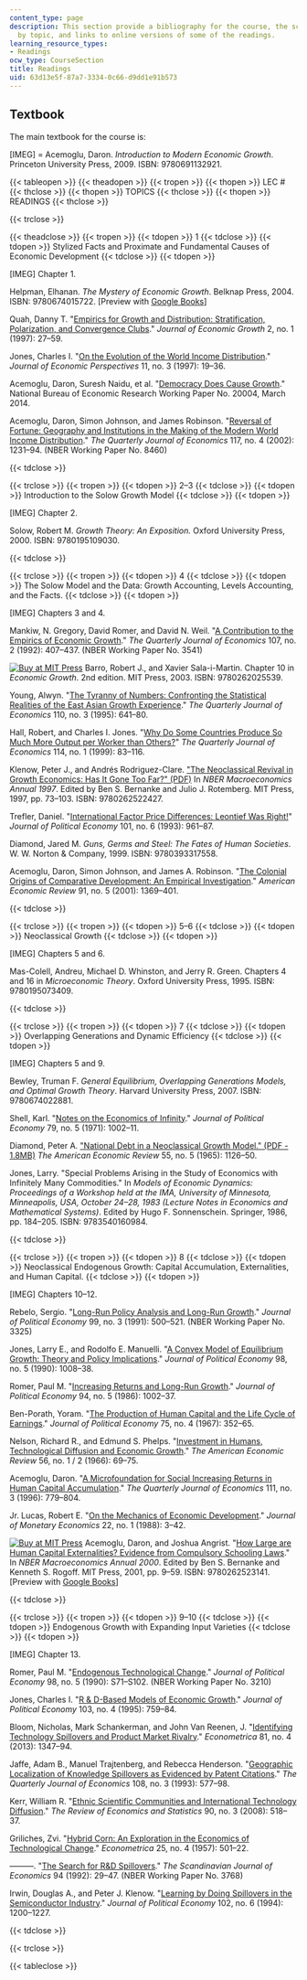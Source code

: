 ```yaml
---
content_type: page
description: This section provide a bibliography for the course, the schedule of readings
  by topic, and links to online versions of some of the readings.
learning_resource_types:
- Readings
ocw_type: CourseSection
title: Readings
uid: 63d13e5f-87a7-3334-0c66-d9dd1e91b573
---
```


Textbook
--------

The main textbook for the course is:

\[IMEG\] = Acemoglu, Daron. _Introduction to Modern Economic Growth_. Princeton University Press, 2009. ISBN: 9780691132921.

{{< tableopen >}}
{{< theadopen >}}
{{< tropen >}}
{{< thopen >}}
LEC #
{{< thclose >}}
{{< thopen >}}
TOPICS
{{< thclose >}}
{{< thopen >}}
READINGS
{{< thclose >}}

{{< trclose >}}

{{< theadclose >}}
{{< tropen >}}
{{< tdopen >}}
1
{{< tdclose >}}
{{< tdopen >}}
Stylized Facts and Proximate and Fundamental Causes of Economic Development
{{< tdclose >}}
{{< tdopen >}}


\[IMEG\] Chapter 1.

Helpman, Elhanan. _The Mystery of Economic Growth_. Belknap Press, 2004. ISBN: 9780674015722. \[Preview with [Google Books](http://books.google.com/books?id=UFFN6PDXBNIC&pg=PAfrontcover)\]

Quah, Danny T. "[Empirics for Growth and Distribution: Stratification, Polarization, and Convergence Clubs](http://www.jstor.org/stable/40215931)." _Journal of Economic Growth_ 2, no. 1 (1997): 27–59.

Jones, Charles I. "[On the Evolution of the World Income Distribution](https://doi.org/10.2139/ssrn.59412)." _Journal of Economic Perspectives_ 11, no. 3 (1997): 19–36.

Acemoglu, Daron, Suresh Naidu, et al. "[Democracy Does Cause Growth](http://www.nber.org/papers/w20004)." National Bureau of Economic Research Working Paper No. 20004, March 2014.

Acemoglu, Daron, Simon Johnson, and James Robinson. "[Reversal of Fortune: Geography and Institutions in the Making of the Modern World Income Distribution](http://www.nber.org/papers/w8460)." _The Quarterly Journal of Economics_ 117, no. 4 (2002): 1231–94. (NBER Working Paper No. 8460)


{{< tdclose >}}

{{< trclose >}}
{{< tropen >}}
{{< tdopen >}}
2–3
{{< tdclose >}}
{{< tdopen >}}
Introduction to the Solow Growth Model
{{< tdclose >}}
{{< tdopen >}}


\[IMEG\] Chapter 2.

Solow, Robert M. _Growth Theory: An Exposition._ Oxford University Press, 2000. ISBN: 9780195109030.


{{< tdclose >}}

{{< trclose >}}
{{< tropen >}}
{{< tdopen >}}
4
{{< tdclose >}}
{{< tdopen >}}
The Solow Model and the Data: Growth Accounting, Levels Accounting, and the Facts.
{{< tdclose >}}
{{< tdopen >}}


\[IMEG\] Chapters 3 and 4.

Mankiw, N. Gregory, David Romer, and David N. Weil. "[A Contribution to the Empirics of Economic Growth](http://www.nber.org/papers/w3541)." _The Quarterly Journal of Economics_ 107, no. 2 (1992): 407–437. (NBER Working Paper No. 3541)

[![Buy at MIT Press](/images/mp_logo.gif)](https://mitpress.mit.edu/9780262025539) Barro, Robert J., and Xavier Sala-i-Martin. Chapter 10 in _Economic Growth_. 2nd edition. MIT Press, 2003. ISBN: 9780262025539.

Young, Alwyn. "[The Tyranny of Numbers: Confronting the Statistical Realities of the East Asian Growth Experience](https://doi.org/10.2307/2946695)." _The Quarterly Journal of Economics_ 110, no. 3 (1995): 641–80.

Hall, Robert, and Charles I. Jones. "[Why Do Some Countries Produce So Much More Output per Worker than Others?](http://www.jstor.org/stable/2586948)" _The Quarterly Journal of Economics_ 114, no. 1 (1999): 83–116.

Klenow, Peter J., and Andrés Rodriguez-Clare. ["The Neoclassical Revival in Growth Economics: Has It Gone Too Far?" (PDF)](http://www.nber.org/chapters/c11037.pdf) In _NBER Macroeconomics Annual 1997_. Edited by Ben S. Bernanke and Julio J. Rotemberg. MIT Press, 1997, pp. 73–103. ISBN: 9780262522427.

Trefler, Daniel. "[International Factor Price Differences: Leontief Was Right!](http://www.jstor.org/stable/2138568)" _Journal of Political Economy_ 101, no. 6 (1993): 961–87.

Diamond, Jared M. _Guns, Germs and Steel: The Fates of Human Societies_. W. W. Norton & Company, 1999. ISBN: 9780393317558.

Acemoglu, Daron, Simon Johnson, and James A. Robinson. "[The Colonial Origins of Comparative Development: An Empirical Investigation](https://doi.org/10.1257/aer.91.5.1369)." _American Economic Review_ 91, no. 5 (2001): 1369–401.


{{< tdclose >}}

{{< trclose >}}
{{< tropen >}}
{{< tdopen >}}
5–6
{{< tdclose >}}
{{< tdopen >}}
Neoclassical Growth
{{< tdclose >}}
{{< tdopen >}}


\[IMEG\] Chapters 5 and 6.

Mas-Colell, Andreu, Michael D. Whinston, and Jerry R. Green. Chapters 4 and 16 in _Microeconomic Theory_. Oxford University Press, 1995. ISBN: 9780195073409.


{{< tdclose >}}

{{< trclose >}}
{{< tropen >}}
{{< tdopen >}}
7
{{< tdclose >}}
{{< tdopen >}}
Overlapping Generations and Dynamic Efficiency
{{< tdclose >}}
{{< tdopen >}}


\[IMEG\] Chapters 5 and 9.

Bewley, Truman F. _General Equilibrium, Overlapping Generations Models, and Optimal Growth Theory_. Harvard University Press, 2007. ISBN: 9780674022881.

Shell, Karl. "[Notes on the Economics of Infinity](http://www.jstor.org/stable/1830269)." _Journal of Political Economy_ 79, no. 5 (1971): 1002–11.

Diamond, Peter A. ["National Debt in a Neoclassical Growth Model." (PDF - 1.8MB)](http://people.hss.caltech.edu/~camerer/SS280/DiamondAER65.pdf) _The American Economic Review_ 55, no. 5 (1965): 1126–50.

Jones, Larry. "Special Problems Arising in the Study of Economics with Infinitely Many Commodities." In _Models of Economic Dynamics: Proceedings of a Workshop held at the IMA, University of Minnesota, Minneapolis, USA, October 24–28, 1983 (Lecture Notes in Economics and Mathematical Systems)_. Edited by Hugo F. Sonnenschein. Springer, 1986, pp. 184–205. ISBN: 9783540160984.


{{< tdclose >}}

{{< trclose >}}
{{< tropen >}}
{{< tdopen >}}
8
{{< tdclose >}}
{{< tdopen >}}
Neoclassical Endogenous Growth: Capital Accumulation, Externalities, and Human Capital.
{{< tdclose >}}
{{< tdopen >}}


\[IMEG\] Chapters 10–12.

Rebelo, Sergio. "[Long-Run Policy Analysis and Long-Run Growth](http://www.nber.org/papers/w3325)." _Journal of Political Economy_ 99, no. 3 (1991): 500–521. (NBER Working Paper No. 3325)

Jones, Larry E., and Rodolfo E. Manuelli. "[A Convex Model of Equilibrium Growth: Theory and Policy Implications](http://www.jstor.org/stable/2937622)." _Journal of Political Economy_ 98, no. 5 (1990): 1008–38.

Romer, Paul M. "[Increasing Returns and Long-Run Growth](http://www.journals.uchicago.edu/doi/abs/10.1086/261420)." _Journal of Political Economy_ 94, no. 5 (1986): 1002–37.

Ben-Porath, Yoram. "[The Production of Human Capital and the Life Cycle of Earnings](http://www.jstor.org/stable/1828596)." _Journal of Political Economy_ 75, no. 4 (1967): 352–65.

Nelson, Richard R., and Edmund S. Phelps. "[Investment in Humans, Technological Diffusion and Economic Growth](http://www.jstor.org/stable/1821269)." _The American Economic Review_ 56, no. 1 / 2 (1966): 69–75.

Acemoglu, Daron. "[A Microfoundation for Social Increasing Returns in Human Capital Accumulation](https://doi.org/10.2307/2946672)." _The Quarterly Journal of Economics_ 111, no. 3 (1996): 779–804.

Jr. Lucas, Robert E. "[On the Mechanics of Economic Development](https://doi.org/10.1016/0304-3932(88)90168-7)." _Journal of Monetary Economics_ 22, no. 1 (1988): 3–42.

[![Buy at MIT Press](/images/mp_logo.gif)](https://mitpress.mit.edu/9780262523141) Acemoglu, Daron, and Joshua Angrist. "[How Large are Human Capital Externalities? Evidence from Compulsory Schooling Laws](https://economics.mit.edu/files/3910)." In _NBER Macroeconomics Annual 2000_. Edited by Ben S. Bernanke and Kenneth S. Rogoff. MIT Press, 2001, pp. 9–59. ISBN: 9780262523141. \[Preview with [Google Books](http://books.google.com/books?id=DnyGxWBicB4C&pg=PA9=onepage)\]


{{< tdclose >}}

{{< trclose >}}
{{< tropen >}}
{{< tdopen >}}
9–10
{{< tdclose >}}
{{< tdopen >}}
Endogenous Growth with Expanding Input Varieties
{{< tdclose >}}
{{< tdopen >}}


\[IMEG\] Chapter 13.

Romer, Paul M. "[Endogenous Technological Change](http://www.nber.org/papers/w3210)." _Journal of Political Economy_ 98, no. 5 (1990): S71–S102. (NBER Working Paper No. 3210)

Jones, Charles I. "[R & D-Based Models of Economic Growth](http://www.jstor.org/stable/2138581)." _Journal of Political Economy_ 103, no. 4 (1995): 759–84.

Bloom, Nicholas, Mark Schankerman, and John Van Reenen, J. "[Identifying Technology Spillovers and Product Market Rivalry](https://doi.org/10.3982/ECTA9466)." _Econometrica_ 81, no. 4 (2013): 1347–94.

Jaffe, Adam B., Manuel Trajtenberg, and Rebecca Henderson. "[Geographic Localization of Knowledge Spillovers as Evidenced by Patent Citations](http://www.jstor.org/stable/2118401)." _The Quarterly Journal of Economics_ 108, no. 3 (1993): 577–98.

Kerr, William R. "[Ethnic Scientific Communities and International Technology Diffusion](https://doi.org/10.1162/rest.90.3.518)." _The Review of Economics and Statistics_ 90, no. 3 (2008): 518–37.

Griliches, Zvi. "[Hybrid Corn: An Exploration in the Economics of Technological Change](http://www.jstor.org/stable/1905380)." _Econometrica_ 25, no. 4 (1957): 501–22.

———. "[The Search for R&D Spillovers](http://www.nber.org/papers/w3768)." _The Scandinavian Journal of Economics_ 94 (1992): 29–47. (NBER Working Paper No. 3768)

Irwin, Douglas A., and Peter J. Klenow. "[Learning by Doing Spillovers in the Semiconductor Industry](https://doi.org/10.1086/261968)." _Journal of Political Economy_ 102, no. 6 (1994): 1200–1227.


{{< tdclose >}}

{{< trclose >}}

{{< tableclose >}}
